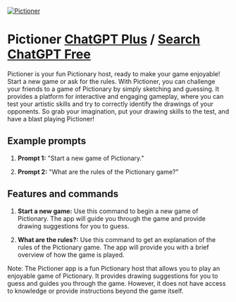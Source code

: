 
[![Pictioner](https://files.oaiusercontent.com/file-iHlm2MQNsCIZdCHiiNgF5XUb?se=2123-10-17T03%3A18%3A28Z&sp=r&sv=2021-08-06&sr=b&rscc=max-age%3D31536000%2C%20immutable&rscd=attachment%3B%20filename%3D55b205b8-01e7-4576-9543-fb75aee0dbba.webp&sig=j6R%2BsVOFNfgrS2uOwHbJE%2B2Ub/mUZejXWwSEq5T9cMk%3D)](https://chat.openai.com/g/g-4201Mfab3-pictioner)

# Pictioner [ChatGPT Plus](https://chat.openai.com/g/g-4201Mfab3-pictioner) / [Search ChatGPT Free](https://gptcall.net/index.html#/?search=Pictioner)

Pictioner is your fun Pictionary host, ready to make your game enjoyable! Start a new game or ask for the rules. With Pictioner, you can challenge your friends to a game of Pictionary by simply sketching and guessing. It provides a platform for interactive and engaging gameplay, where you can test your artistic skills and try to correctly identify the drawings of your opponents. So grab your imagination, put your drawing skills to the test, and have a blast playing Pictioner!

## Example prompts

1. **Prompt 1:** "Start a new game of Pictionary."

2. **Prompt 2:** "What are the rules of the Pictionary game?"

## Features and commands

1. **Start a new game:** Use this command to begin a new game of Pictionary. The app will guide you through the game and provide drawing suggestions for you to guess.

2. **What are the rules?:** Use this command to get an explanation of the rules of the Pictionary game. The app will provide you with a brief overview of how the game is played.

Note: The Pictioner app is a fun Pictionary host that allows you to play an enjoyable game of Pictionary. It provides drawing suggestions for you to guess and guides you through the game. However, it does not have access to knowledge or provide instructions beyond the game itself.


